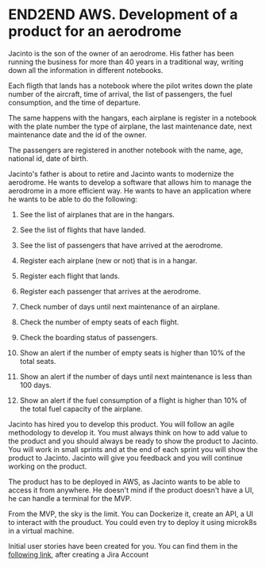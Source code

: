 # END2END AWS. Development of a product for an aerodrome

Jacinto is the son of the owner of an aerodrome. His father has been running the business for more than 40 years in a traditional way, writing down all the information in different notebooks. 

Each fligth that lands has a notebook where the pilot writes down the plate number of the aircraft, time of arrival, the list of passengers, the fuel consumption, and the time of departure.

The same happens with the hangars, each airplane is register in a notebook with the plate number the type of airplane, the last maintenance date, next maintenance date and the id of the owner. 

The passengers are registered in another notebook with the name, age, national id, date of birth.

Jacinto's father is about to retire and Jacinto wants to modernize the aerodrome. He wants to develop a software that allows him to manage the aerodrome in a more efficient way. He wants to have an application where he wants to be able to do the following:

1. See the list of airplanes that are in the hangars.
2. See the list of flights that have landed.
3. See the list of passengers that have arrived at the aerodrome.

4. Register each airplane (new or not) that is in a hangar.
5. Register each flight that lands.
6. Register each passenger that arrives at the aerodrome.

7. Check number of days until next maintenance of an airplane.
8. Check the number of empty seats of each flight.
9. Check the boarding status of passengers.

10. Show an alert if the number of empty seats is higher than 10% of the total seats.
11. Show an alert if the number of days until next maintenance is less than 100 days.
12. Show an alert if the fuel consumption of a flight is higher than 10% of the total fuel capacity of the airplane.


Jacinto has hired you to develop this product. You will follow an agile methodology to develop it. You must always think on how to add value to the product and you should always be ready to show the product to Jacinto. You will work in small sprints and at the end of each sprint you will show the product to Jacinto. Jacinto will give you feedback and you will continue working on the product.

The product has to be deployed in AWS, as Jacinto wants to be able to access it from anywhere. He doesn't mind if the product doesn't have a UI, he can handle a terminal for the MVP.

From the MVP, the sky is the limit. You can Dockerize it, create an API, a UI to interact with the prouduct. You could even try to deploy it using microk8s in a virtual machine.

Initial user stories have been created for you. You can find them in the [following link](https://mimove14.atlassian.net/jira/software/projects/SCRUM/boards/1/backlog?atlOrigin=eyJpIjoiNDZmNDQ0MDk1OTg5NDI2MjlhNWEyYTIxNzU0NzAyZjAiLCJwIjoiaiJ9), after creating a Jira Account